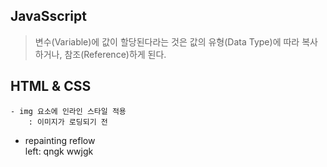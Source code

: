 ## JavaSscript

> 변수(Variable)에 값이 할당된다라는 것은
> 값의 유형(Data Type)에 따라
> 복사하거나, 참조(Reference)하게 된다.


## HTML & CSS
    - img 요소에 인라인 스타일 적용
        : 이미지가 로딩되기 전



* repainting reflow        
    left: qngk wwjgk
    
